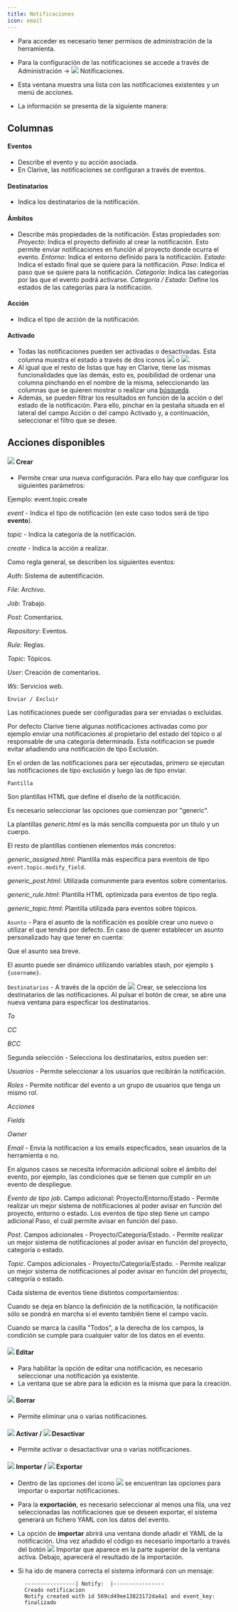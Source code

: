 ```yaml
---
title: Notificaciones
icon: email
---
```


* Para acceder es necesario tener permisos de administración de la herramienta.
* Para la configuración de las notificaciones se accede a través de Administración → <img class = "bali-topic-editor-image" src = "/static/images/icons/email.svg" /> Notificaciones.

* Esta ventana muestra una lista con las notificaciones existentes y un menú de acciones.
* La información se presenta de la siguiente manera:

## Columnas

#### Eventos
* Describe el evento y su acción asociada.
* En Clarive, las notificaciones se configuran a través de eventos.

#### Destinatarios
* Indica los destinatarios de la notificación.

#### Ámbitos
* Describe más propiedades de la notificación. Estas propiedades son:
        *Proyecto*: Indica el proyecto definido al crear la notificación. Esto permite enviar notificaciones en función al proyecto donde ocurra el evento.
        *Entorno*: Indica el entorno definido para la notificación.
        *Estado*: Indica el estado final que se quiere para la notificación.
        *Paso*: Indica el paso que se quiere para la notificación.
        *Categoría*: Indica las categorías por las que el evento podrá activarse.
        *Categoría / Estado*: Define los estados de las categorías para la notificación.

#### Acción
* Indica el tipo de acción de la notificación.

#### Activado
* Todas las notificaciones pueden ser activadas o desactivadas. Esta columna muestra el estado a través de dos iconos <img  src = "/static/images/icons/start.svg" /> o <img src ="/static/images/icons/stop.svg "/>.
* Al igual que el resto de listas que hay en Clarive, tiene las mismas funcionalidades que las demás, esto es, posibilidad de ordenar una columna pinchando en el nombre de la misma, seleccionando las columnas que se quieren mostrar o realizar una [búsqueda](getting-started/search-syntax).
* Además, se pueden filtrar los resultados en función de la acción o del estado de la notificación. Para ello, pinchar en la pestaña situada en el lateral del campo Acción o del campo Activado y, a continuación, seleccionar el filtro que se desee.



## Acciones disponibles

#### <img src = "/static/images/icons/add.svg" /> Crear
* Permite crear una nueva configuración. Para ello hay que configurar los siguientes parámetros:

Ejemplo: event.topic.create

*event* - Indica el tipo de notificación (en este caso todos será de tipo **evento**).

*topic* - Indica la categoría de la notificación.

*create* - Indica la acción a realizar.

Como regla general, se describen los siguientes eventos:

*Auth*: Sistema de autentificación.

*File*: Archivo.

*Job*: Trabajo.

*Post*: Comentarios.

*Repository*: Eventos.

*Rule*: Reglas.

*Topic*: Tópicos.

*User*: Creación de comentarios.

*Ws*: Servicios web.


`Enviar / Excluir`

Las notificaciones puede ser configuradas para ser enviadas o excluidas.

Por defecto Clarive tiene algunas notificaciones activadas como por ejemplo enviar una notificaciones al propietario del estado del tópico o al responsable de una categoría determinada. Esta notificacion se puede evitar añadiendo una notificación de tipo Exclusión.

En el orden de las notificaciones para ser ejecutadas, primero se ejecutan las notificaciones de tipo exclusión y luego las de tipo enviar.



`Pantilla`

Son plantillas HTML que define el diseño de la notificación.

Es necesario seleccionar las opciones que comienzan por "generic".

La plantillas *generic.html* es la más sencilla compuesta por un título y un cuerpo.

El resto de plantillas contienen elementos más concretos:

*generic_assigned.html*: Plantilla más especifica para eventois de tipo `event.topic.modify_field`.

*generic_post.html*: Utilizada comunmente para eventos sobre comentarios.

*generic_rule.html*: Plantilla HTML optimizada para eventos de tipo regla.

*generic_topic.html*: Plantilla utilizada para eventos sobre tópicos.



`Asunto` - Para el asunto de la notificación es posible crear uno nuevo o utilizar el que tendrá por defecto. En caso de querer establecer un asunto personalizado hay que tener en cuenta:

Que el asunto sea breve.

El asunto puede ser dinámico utilizando variables stash, por ejemplo `$ {username}`.

`Destinatarios` - A través de la opción de <img src = "/static/images/icons/add.svg" /> Crear, se selecciona los destinatarios de las notificaciones. Al pulsar el botón de crear, se abre una nueva ventana para especficar los destinatarios.

*To*

*CC*

*BCC*


Segunda selección - Selecciona los destinatarios, estos pueden ser:

*Usuarios* - Permite seleccionar a los usuarios que recibirán la notificación.

*Roles* - Permite notificar del evento a un grupo de usuarios que tenga un mismo rol.

*Acciones*

*Fields*

*Owner*

*Email* - Envia la notificacion a los emails especficados, sean usuarios de la herramienta o no.



En algunos casos se necesita información adicional sobre el ámbito del evento, por ejemplo, las condiciones que se tienen que cumplir en un evento de despliegue.

*Evento de tipo job*. Campo adicional: Proyecto/Entorno/Estado - Permite realizar un mejor sistema de notificaciones al poder avisar en función del proyecto, entorno o estado. Los eventos de tipo step tiene un campo adicional Paso, el cuál permite avisar en función del paso.

*Post*. Campos adicionales - Proyecto/Categoría/Estado. - Permite realizar un mejor sistema de notificaciones al poder avisar en función del proyecto, categoría o estado.

*Topic*. Campos adicionales - Proyecto/Categoría/Estado. - Permite realizar un mejor sistema de notificaciones al poder avisar en función del proyecto, categoría o estado.



Cada sistema de eventos tiene distintos comportamientos:

Cuando se deja en blanco la definición de la notificación, la notificación sólo se pondrá en marcha si el evento también tiene el campo vacío.


Cuando se marca la casilla "Todos", a la derecha de los campos, la condición se cumple para cualquier valor de los datos en el evento.



#### <img src = "/static/images/icons/edit.svg" /> Editar

* Para habilitar la opción de editar una notificación, es necesario seleccionar una notificación ya existente.
* La ventana que se abre para la edición es la misma que para la creación.


#### <img src = "/static/images/icons/delete.svg" /> Borrar
* Permite eliminar una o varias notificaciones.


#### <img src = "/static/images/icons/start.svg" /> Activar / <img src = "/static/images/icons/stop.svg" /> Desactivar
* Permite activar o desactactivar una o varias notificaciones.


#### <img src = "/static/images/icons/import.svg" /> Importar / <img src = "/static/images/icons/export.svg" /> Exportar
* Dentro de las opciones del icono <img src = "/static/images/icons/wrench.svg" /> se encuentran las opciones para importar o exportar notificaciones.
* Para la **exportación**, es necesario seleccionar al menos una fila, una vez seleccionadas las notificaciones que se deseen exportar, el sistema generará un fichero YAML con los datos del evento.
* La opción de **importar** abrirá una ventana donde añadir el YAML de la notificación. Una vez añadido el código es necesario importarlo a través del botón <img src = "/static/images/icons/import.svg" /> Importar que aparece en la parte superior de la ventana activa. Debajo, aparecerá el resultado de la importación.
* Si ha ido de manera correcta el sistema informará con un mensaje:

        ----------------| Notify:  |----------------
        Creado notificacion
        Notify created with id 569cd49ee13823172da4a1 and event_key:
        finalizado

